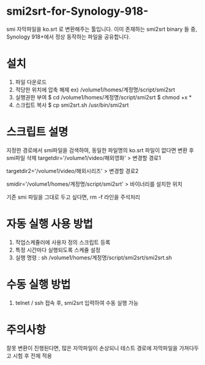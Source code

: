 # smi2srt-for-Synology-918-

smi 자막파일을 ko.srt 로 변환해주는 툴입니다.
이미 존재하는 smi2srt binary 들 중, Synology 918+에서 정상 동작하는 파일을 공유합니다.

# 설치

1. 파일 다운로드
2. 적당한 위치에 압축 해제
    ex) /volume1/homes/계정명/script/smi2srt
3. 실행권한 부여
    $ cd /volume1/homes/계정명/script/smi2srt
    $ chmod +x *
4. 스크립트 복사
    $ cp smi2srt.sh /usr/bin/smi2srt


# 스크립트 설명

지정한 경로에서 smi파일을 검색하여, 동일한 파일명의 ko.srt 파일이 없다면 변환 후 smi파일 삭제
targetdir='/volume1/video/해외영화'   > 변경할 경로1

targetdir2='/volume1/video/해외시리즈'  >  변경할 경로2

smidir='/volume1/homes/계정명/script/smi2srt'   >  바이너리를 설치한 위치

기존 smi 파일을 그대로 두고 싶다면, rm -f 라인을 주석처리


# 자동 실행 사용 방법

1. 작업스케쥴러에 사용자 정의 스크립트 등록
2. 특정 시간마다 실행되도록 스케쥴 설정
3. 실행 명령 : sh /volume1/homes/계정명/script/smi2srt/smi2srt.sh

# 수동 실행 방법

1. telnet / ssh 접속 후, smi2srt 입력하여 수동 실행 가능


# 주의사항

잘못 변환이 진행된다면, 많은 자막파일이 손상되니 테스트 경로에 자막파일을 가져다두고 시험 후 전체 적용
